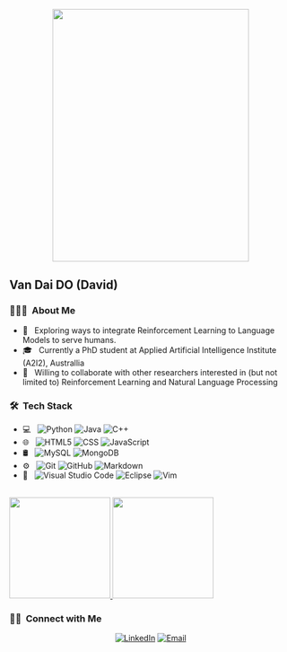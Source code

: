 <p align="center">
  <img src="https://scontent.fhan2-5.fna.fbcdn.net/v/t1.15752-9/354672089_280008231178260_6950399567335085841_n.jpg?_nc_cat=107&ccb=1-7&_nc_sid=ae9488&_nc_ohc=e_sihpY4_1QAX8vvY2T&_nc_ht=scontent.fhan2-5.fna&oh=03_AdSw_AfyO4NNW-fqDLW60-DGmvP4paO5nWoeMVIInDrlpg&oe=64B689BE" width="350" height="450"></center>
</p>

<h2> Van Dai DO (David) </h2>

<h3> 👨🏻‍💻 &nbsp;About Me </h3>

- 🤔 &nbsp; Exploring ways to integrate Reinforcement Learning to Language Models to serve humans.
- 🎓 &nbsp; Currently a PhD student at Applied Artificial Intelligence Institute (A2I2), Australlia
- 🌱 &nbsp; Willing to collaborate with other researchers interested in (but not limited to) Reinforcement Learning and Natural Language Processing


<h3> 🛠 &nbsp;Tech Stack</h3>

- 💻 &nbsp;
  ![Python](https://img.shields.io/badge/-Python-333333?style=flat&logo=python)
  ![Java](https://img.shields.io/badge/-Java-333333?style=flat&logo=Java&logoColor=007396)
  ![C++](https://img.shields.io/badge/-C++-333333?style=flat&logo=C%2B%2B&logoColor=00599C)
- 🌐 &nbsp;
  ![HTML5](https://img.shields.io/badge/-HTML5-333333?style=flat&logo=HTML5)
  ![CSS](https://img.shields.io/badge/-CSS-333333?style=flat&logo=CSS3&logoColor=1572B6)
  ![JavaScript](https://img.shields.io/badge/-JavaScript-333333?style=flat&logo=javascript)
- 🛢 &nbsp;
  ![MySQL](https://img.shields.io/badge/-MySQL-333333?style=flat&logo=mysql)
  ![MongoDB](https://img.shields.io/badge/-MongoDB-333333?style=flat&logo=mongodb)
- ⚙️ &nbsp;
  ![Git](https://img.shields.io/badge/-Git-333333?style=flat&logo=git)
  ![GitHub](https://img.shields.io/badge/-GitHub-333333?style=flat&logo=github)
  ![Markdown](https://img.shields.io/badge/-Markdown-333333?style=flat&logo=markdown)
- 🔧 &nbsp;
  ![Visual Studio Code](https://img.shields.io/badge/-Visual%20Studio%20Code-333333?style=flat&logo=visual-studio-code&logoColor=007ACC)
  ![Eclipse](https://img.shields.io/badge/-Eclipse-333333?style=flat&logo=eclipse-ide&logoColor=2C2255)
  ![Vim](https://img.shields.io/badge/-Vim-333333?style=flat&logo=vim)
<br/>

<a href="https://github.com/Davido111200">
  <img height="180em" src="https://github-readme-stats.vercel.app/api?username=Davido111200&theme=buefy&show_icons=true" />
  <img height="180em" src="https://github-readme-stats.vercel.app/api/top-langs/?username=Davido111200&theme=buefy&layout=compact" />
</a>

<br/>

<h3> 🤝🏻 &nbsp;Connect with Me </h3>

<p align="center">
<a href="https://www.linkedin.com/in/do-van-dai-b28b5b133/"><img alt="LinkedIn" src="https://img.shields.io/badge/LinkedIn-DoVanDai-blue"></a>
<a href="mailto:davido111200@gmail.com"><img alt="Email" src="https://img.shields.io/badge/Email-davido111200%40gmail.com-red"></a>
</p>
